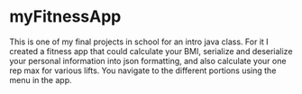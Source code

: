 # myFitnessApp

This is one of my final projects in school for an intro java class. For it I created a fitness app that could calculate your BMI, serialize and deserialize your personal information into json formatting, and also calculate your one rep max for various lifts. You navigate to the different portions using the menu in the app. 
